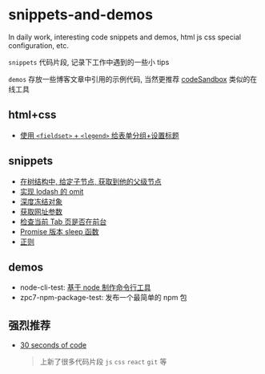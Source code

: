 # snippets-and-demos
In daily work, interesting code snippets and demos, html js css special configuration, etc.

`snippets` 代码片段, 记录下工作中遇到的一些小 tips

`demos` 存放一些博客文章中引用的示例代码, 当然更推荐 [codeSandbox](https://codesandbox.io/) 类似的在线工具

## html+css
  - [使用 `<fieldset>` + `<legend>` 给表单分组+设置标题](./html%2Bcss/%E6%A0%87%E7%AD%BEfieldset%2Blegend.md)

## snippets
  - [在树结构中, 给定子节点, 获取到他的父级节点](./snippets/findValueInTree.md)
  - [实现 lodash 的 omit](./snippets/omit.md)
  - [深度冻结对象](./snippets/deepFreeze.md)
  - [获取网址参数](./snippets/getURLParameters.md)
  - [检查当前 Tab 页是否在前台](./snippets/isTabInView.md)
  - [Promise 版本 sleep 函数](./snippets/sleep.md)
  - [正则](./snippets/RegExp.md)

## demos
 - node-cli-test: [基于 node 制作命令行工具](https://github.com/zpc7/Blog/blob/master/SkillPoints/Node-cli-tool.md)
 - zpc7-npm-package-test: 发布一个最简单的 npm 包


## 强烈推荐
- [30 seconds of code](https://www.30secondsofcode.org/)
  > 上新了很多代码片段 `js` `css` `react` `git` 等 
